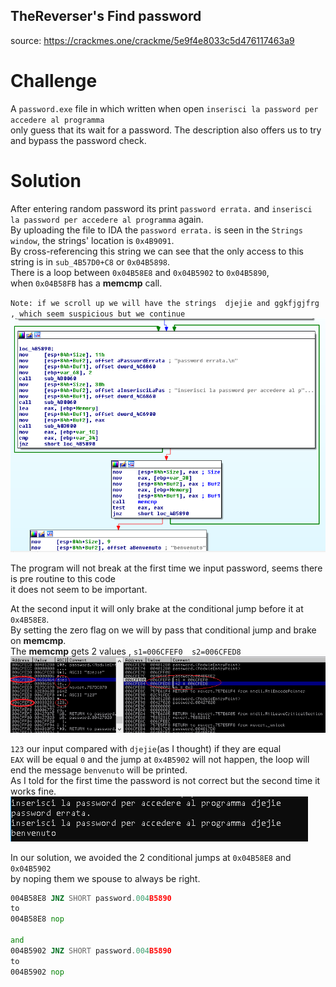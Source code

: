 ## TheReverser's Find password
source: https://crackmes.one/crackme/5e9f4e8033c5d476117463a9

# Challenge

A `password.exe` file in which written when open `inserisci la password per accedere al programma`\
only guess that its wait for a password.
The description also offers us to try and bypass the password check.

# Solution
After entering random password its print `password errata.` and `inserisci la password per accedere al programma` again.\
By uploading the file to IDA the `password errata.` is seen in the `Strings window`, the strings' location is `0x4B9091`.\
By cross-referencing this string we can see that the only access to this string is in `sub_4B57D0+C8` or `0x04B5898`.\
There is a loop between `0x04B58E8` and `0x04B5902` to `0x04B5890`,\
when `0x04B58FB` has a __memcmp__ call. 

`Note: if we scroll up we will have the strings  djejie and ggkfjgjfrg  , which seem suspicious but we continue`
![](xref.png)

The program will not break at the first time we input password, seems there is pre routine to this code\
it does not seem to be important.

At the second input it will only brake at the conditional jump before it at `0x4B58E8`.\
By setting the zero flag on we will by pass that conditional jump and brake on __memcmp__.\
The __memcmp__ gets 2 values , `s1=006CFEF0  s2=006CFED8`\
![](s1s2.png)

`123` our input compared with `djejie`(as I thought) if they are equal\
`EAX` will be equal `0` and the jump at `0x4B5902` will not happen, the loop will end the message `benvenuto` will be printed.\
As I told for the first time the password is not correct but the second time it works fine.\
![](solution.png)

In our solution, we avoided the 2 conditional jumps at `0x04B58E8` and `0x04B5902`\
by noping them we spouse to always be right.

```asm
004B58E8 JNZ SHORT password.004B5890 
to
004B58E8 nop

and 
004B5902 JNZ SHORT password.004B5890
to 
004B5902 nop
```

